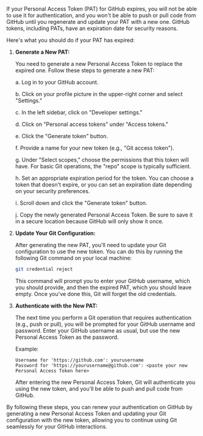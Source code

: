 If your Personal Access Token (PAT) for GitHub expires, you will not be able to use it for authentication, and you won't be able to push or pull code from GitHub until you regenerate and update your PAT with a new one. GitHub tokens, including PATs, have an expiration date for security reasons.

Here's what you should do if your PAT has expired:

1. **Generate a New PAT:**

   You need to generate a new Personal Access Token to replace the expired one. Follow these steps to generate a new PAT:

   a. Log in to your GitHub account.

   b. Click on your profile picture in the upper-right corner and select "Settings."

   c. In the left sidebar, click on "Developer settings."

   d. Click on "Personal access tokens" under "Access tokens."

   e. Click the "Generate token" button.

   f. Provide a name for your new token (e.g., "Git access token").

   g. Under "Select scopes," choose the permissions that this token will have. For basic Git operations, the "repo" scope is typically sufficient.

   h. Set an appropriate expiration period for the token. You can choose a token that doesn't expire, or you can set an expiration date depending on your security preferences.

   i. Scroll down and click the "Generate token" button.

   j. Copy the newly generated Personal Access Token. Be sure to save it in a secure location because GitHub will only show it once.

2. **Update Your Git Configuration:**

   After generating the new PAT, you'll need to update your Git configuration to use the new token. You can do this by running the following Git command on your local machine:

   ```bash
   git credential reject
   ```

   This command will prompt you to enter your GitHub username, which you should provide, and then the expired PAT, which you should leave empty. Once you've done this, Git will forget the old credentials.

3. **Authenticate with the New PAT:**

   The next time you perform a Git operation that requires authentication (e.g., push or pull), you will be prompted for your GitHub username and password. Enter your GitHub username as usual, but use the new Personal Access Token as the password.

   Example:

   ```plaintext
   Username for 'https://github.com': yourusername
   Password for 'https://yourusername@github.com': <paste your new Personal Access Token here>
   ```

   After entering the new Personal Access Token, Git will authenticate you using the new token, and you'll be able to push and pull code from GitHub.

By following these steps, you can renew your authentication on GitHub by generating a new Personal Access Token and updating your Git configuration with the new token, allowing you to continue using Git seamlessly for your GitHub interactions.
